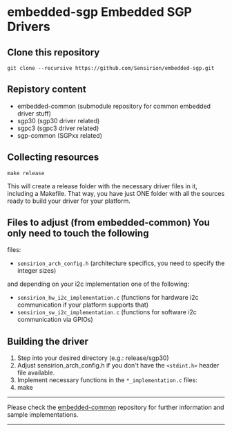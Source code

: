 # embedded-sgp Embedded SGP Drivers

## Clone this repository 
```
git clone --recursive https://github.com/Sensirion/embedded-sgp.git
```

## Repistory content
* embedded-common (submodule repository for common embedded driver stuff)
* sgp30 (sgp30 driver related)
* sgpc3 (sgpc3 driver related)
* sgp-common (SGPxx related)

## Collecting resources
```
make release
```
This will create a release folder
with the necessary driver files in it, including a Makefile. That way, you have
just ONE folder with all the sources ready to build your driver for your
platform.


## Files to adjust (from embedded-common) You only need to touch the following
files:

* `sensirion_arch_config.h` (architecture specifics, you need to specify the
  integer sizes)

and depending on your i2c implementation one of the following:

* `sensirion_hw_i2c_implementation.c` (functions for hardware i2c
  communication if your platform supports that)
* `sensirion_sw_i2c_implementation.c` (functions for software i2c
  communication via GPIOs)


## Building the driver
1. Step into your desired directory (e.g.: release/sgp30)
2. Adjust sensirion_arch_config.h if you don't have the `<stdint.h>` header
file available.
3. Implement necessary functions in the `*_implementation.c` files:
4. make


---

Please check the [embedded-common](https://github.com/Sensirion/embedded-common)
repository for further information and sample implementations.

---

